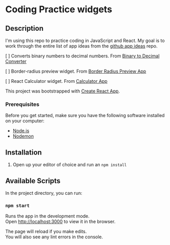 # Coding Practice widgets

## Description

I'm using this repo to practice coding in JavaScript and React. My goal is to work through the entire list of app ideas from the [github app ideas](https://github.com/florinpop17/app-ideas) repo.

[ ] Converts binary numbers to decimal numbers.
From [Binary to Decimal Converter](https://github.com/florinpop17/app-ideas/blob/master/Projects/1-Beginner/Bin2Dec-App.md)

[ ] Border-radius preview widget.
From [Border Radius Preview App](https://github.com/florinpop17/app-ideas/blob/master/Projects/1-Beginner/Border-Radius-Previewer.md)

[ ] React Calculator widget.
From [Calculator App](https://github.com/florinpop17/app-ideas/blob/master/Projects/1-Beginner/Calculator-App.md)

This project was bootstrapped with [Create React App](https://github.com/facebook/create-react-app).

### Prerequisites

Before you get started, make sure you have the following software installed on your computer:

- [Node.js](https://nodejs.org/en/)
- [Nodemon](https://nodemon.io/)

## Installation

1. Open up your editor of choice and run an `npm install`

## Available Scripts

In the project directory, you can run:

### `npm start`

Runs the app in the development mode.<br />
Open [http://localhost:3000](http://localhost:3000) to view it in the browser.

The page will reload if you make edits.<br />
You will also see any lint errors in the console.
